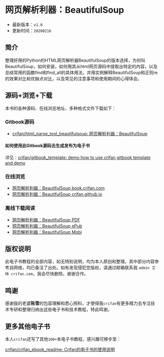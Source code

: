 # 网页解析利器：BeautifulSoup

* 最新版本：`v1.0`
* 更新时间：`20200216`

## 简介

整理好用的Python的HTML网页解析器BeautifulSoup的版本选择，为何叫BeautifulSoup，如何安装，如何用其从html网页源码中提取出特定的内容，以及总结常用的函数find和find_all的具体用法，并用实例解释BeautifulSoup和正则re的效果对比和优缺点对比，以及常见的注意事项和使用期间的心得体会。

## 源码+浏览+下载

本书的各种源码、在线浏览地址、多种格式文件下载如下：

### Gitbook源码

* [crifan/html_parse_tool_beautifulsoup: 网页解析利器：BeautifulSoup](https://github.com/crifan/html_parse_tool_beautifulsoup)

#### 如何使用此Gitbook源码去生成发布为电子书

详见：[crifan/gitbook_template: demo how to use crifan gitbook template and demo](https://github.com/crifan/gitbook_template)

### 在线浏览

* [网页解析利器：BeautifulSoup book.crifan.com](http://book.crifan.com/books/html_parse_tool_beautifulsoup/website)
* [网页解析利器：BeautifulSoup crifan.github.io](https://crifan.github.io/html_parse_tool_beautifulsoup/website)

### 离线下载阅读

* [网页解析利器：BeautifulSoup PDF](http://book.crifan.com/books/html_parse_tool_beautifulsoup/pdf/html_parse_tool_beautifulsoup.pdf)
* [网页解析利器：BeautifulSoup ePub](http://book.crifan.com/books/html_parse_tool_beautifulsoup/epub/html_parse_tool_beautifulsoup.epub)
* [网页解析利器：BeautifulSoup Mobi](http://book.crifan.com/books/html_parse_tool_beautifulsoup/mobi/html_parse_tool_beautifulsoup.mobi)

## 版权说明

此电子书教程的全部内容，如无特别说明，均为本人原创和整理。其中部分内容参考自网络，均已备注了出处。如有发现侵犯您版权，请通过邮箱联系我 `admin 艾特 crifan.com`，我会尽快删除。谢谢合作。

## 鸣谢

感谢我的老婆**陈雪**的包容理解和悉心照料，才使得我`crifan`有更多精力去专注技术专研和整理归纳出这些电子书和技术教程，特此鸣谢。

## 更多其他电子书

本人`crifan`还写了其他`100+`本电子书教程，感兴趣可移步至：

[crifan/crifan_ebook_readme: Crifan的电子书的使用说明](https://github.com/crifan/crifan_ebook_readme)

